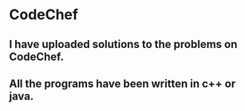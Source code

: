 # CodeChef
## I have uploaded solutions to the problems on CodeChef.
## All the programs have been written in c++ or java.
